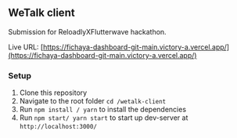 ##   WeTalk client

Submission for ReloadlyXFlutterwave hackathon.

Live URL: [https://fichaya-dashboard-git-main.victory-a.vercel.app/](https://fichaya-dashboard-git-main.victory-a.vercel.app/)

### Setup  
1. Clone this repository
2. Navigate to the root folder `cd /wetalk-client`
3. Run `npm install / yarn` to install the dependencies
4. Run `npm start/ yarn start` to start up dev-server at `http://localhost:3000/`
